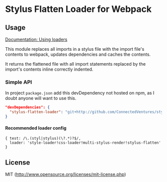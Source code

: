 # Stylus Flatten Loader for Webpack

## Usage

[Documentation: Using loaders](http://webpack.github.io/docs/using-loaders.html)

This module replaces all imports in a stylus file with the import file's contents to webpack, updates dependencies and caches the contents.   
  
It returns the flattened file with all import statements replaced by the import's contents inline correctly indented.

### Simple API

In project `package.json` add this devDependency 
not hosted on npm, as I doubt anyone will want to use this.

```json
"devDependencies": {
  "stylus-flatten-loader": "git+http://github.com/ConnectedVentures/stylus-flatten-loader.git"
}
```

#### Recommended loader config
```
{ test: /\.(styl|stylus)(\?.*)?$/,
  loader: 'style-loader!css-loader!multi-stylus-render!stylus-flatten'
}
```

## License

MIT (http://www.opensource.org/licenses/mit-license.php)
